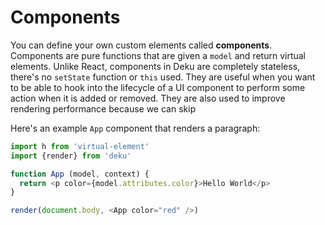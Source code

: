 # Components

You can define your own custom elements called **components**. Components are pure functions that are given a `model` and return virtual elements. Unlike React, components in Deku are completely stateless, there's no `setState` function or `this` used. They are useful when you want to be able to hook into the lifecycle of a UI component to perform some action when it is added or removed. They are also used to improve rendering performance because we can skip

Here's an example `App` component that renders a paragraph:

```js
import h from 'virtual-element'
import {render} from 'deku'

function App (model, context) {
  return <p color={model.attributes.color}>Hello World</p>
}

render(document.body, <App color="red" />)
```
